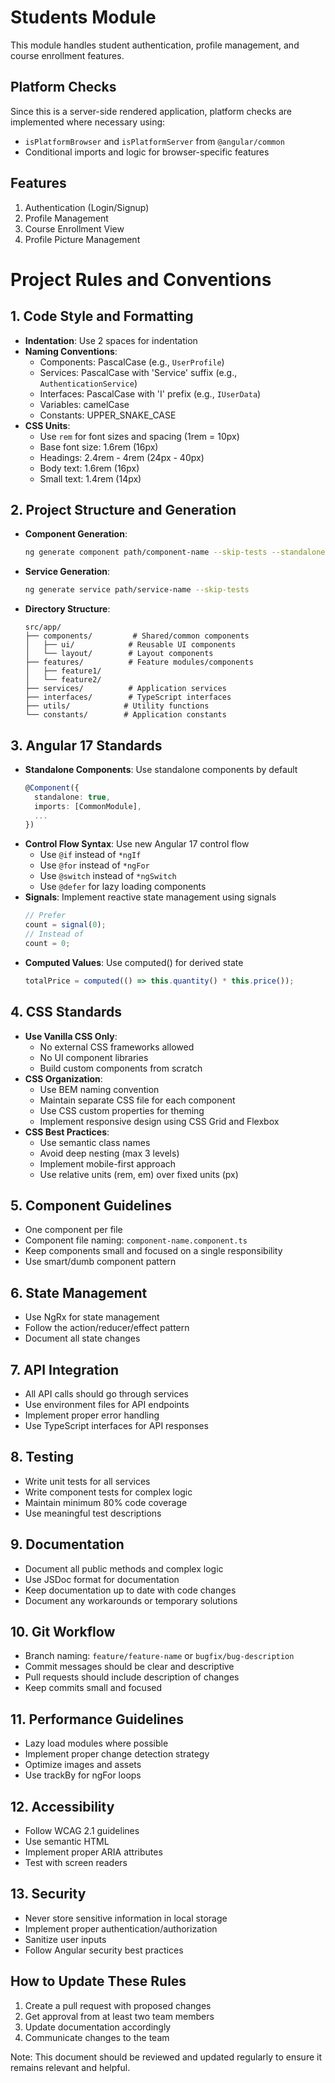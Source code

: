 # Students Module

This module handles student authentication, profile management, and course enrollment features.

## Platform Checks
Since this is a server-side rendered application, platform checks are implemented where necessary using:
- `isPlatformBrowser` and `isPlatformServer` from `@angular/common`
- Conditional imports and logic for browser-specific features

## Features
1. Authentication (Login/Signup)
2. Profile Management
3. Course Enrollment View
4. Profile Picture Management

# Project Rules and Conventions

## 1. Code Style and Formatting
- **Indentation**: Use 2 spaces for indentation
- **Naming Conventions**:
  - Components: PascalCase (e.g., `UserProfile`)
  - Services: PascalCase with 'Service' suffix (e.g., `AuthenticationService`)
  - Interfaces: PascalCase with 'I' prefix (e.g., `IUserData`)
  - Variables: camelCase
  - Constants: UPPER_SNAKE_CASE
- **CSS Units**:
  - Use `rem` for font sizes and spacing (1rem = 10px)
  - Base font size: 1.6rem (16px)
  - Headings: 2.4rem - 4rem (24px - 40px)
  - Body text: 1.6rem (16px)
  - Small text: 1.4rem (14px)

## 2. Project Structure and Generation
- **Component Generation**: 
  ```bash
  ng generate component path/component-name --skip-tests --standalone
  ```
- **Service Generation**: 
  ```bash
  ng generate service path/service-name --skip-tests
  ```
- **Directory Structure**:
  ```
  src/app/
  ├── components/         # Shared/common components
  │   ├── ui/            # Reusable UI components
  │   └── layout/        # Layout components
  ├── features/          # Feature modules/components
  │   ├── feature1/
  │   └── feature2/
  ├── services/          # Application services
  ├── interfaces/        # TypeScript interfaces
  ├── utils/            # Utility functions
  └── constants/        # Application constants
  ```

## 3. Angular 17 Standards
- **Standalone Components**: Use standalone components by default
  ```typescript
  @Component({
    standalone: true,
    imports: [CommonModule],
    ...
  })
  ```
- **Control Flow Syntax**: Use new Angular 17 control flow
  - Use `@if` instead of `*ngIf`
  - Use `@for` instead of `*ngFor`
  - Use `@switch` instead of `*ngSwitch`
  - Use `@defer` for lazy loading components
- **Signals**: Implement reactive state management using signals
  ```typescript
  // Prefer
  count = signal(0);
  // Instead of
  count = 0;
  ```
- **Computed Values**: Use computed() for derived state
  ```typescript
  totalPrice = computed(() => this.quantity() * this.price());
  ```

## 4. CSS Standards
- **Use Vanilla CSS Only**: 
  - No external CSS frameworks allowed
  - No UI component libraries
  - Build custom components from scratch
- **CSS Organization**:
  - Use BEM naming convention
  - Maintain separate CSS file for each component
  - Use CSS custom properties for theming
  - Implement responsive design using CSS Grid and Flexbox
- **CSS Best Practices**:
  - Use semantic class names
  - Avoid deep nesting (max 3 levels)
  - Implement mobile-first approach
  - Use relative units (rem, em) over fixed units (px)

## 5. Component Guidelines
- One component per file
- Component file naming: `component-name.component.ts`
- Keep components small and focused on a single responsibility
- Use smart/dumb component pattern

## 6. State Management
- Use NgRx for state management
- Follow the action/reducer/effect pattern
- Document all state changes

## 7. API Integration
- All API calls should go through services
- Use environment files for API endpoints
- Implement proper error handling
- Use TypeScript interfaces for API responses

## 8. Testing
- Write unit tests for all services
- Write component tests for complex logic
- Maintain minimum 80% code coverage
- Use meaningful test descriptions

## 9. Documentation
- Document all public methods and complex logic
- Use JSDoc format for documentation
- Keep documentation up to date with code changes
- Document any workarounds or temporary solutions

## 10. Git Workflow
- Branch naming: `feature/feature-name` or `bugfix/bug-description`
- Commit messages should be clear and descriptive
- Pull requests should include description of changes
- Keep commits small and focused

## 11. Performance Guidelines
- Lazy load modules where possible
- Implement proper change detection strategy
- Optimize images and assets
- Use trackBy for ngFor loops

## 12. Accessibility
- Follow WCAG 2.1 guidelines
- Use semantic HTML
- Implement proper ARIA attributes
- Test with screen readers

## 13. Security
- Never store sensitive information in local storage
- Implement proper authentication/authorization
- Sanitize user inputs
- Follow Angular security best practices

## How to Update These Rules
1. Create a pull request with proposed changes
2. Get approval from at least two team members
3. Update documentation accordingly
4. Communicate changes to the team

Note: This document should be reviewed and updated regularly to ensure it remains relevant and helpful.
